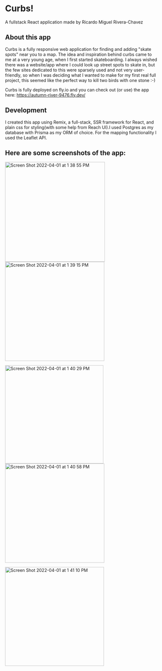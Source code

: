 # Curbs!
A fullstack React application made by Ricardo Miguel Rivera-Chavez

## About this app

Curbs is a fully responsive web application for finding and adding "skate spots" near you to a map. The idea and inspiration behind curbs came to me at a very young age, when I first started skateboarding. I always wished there was a website/app where I could look up street spots to skate in, but the few sites dedicated to this were sparsely used and not very user-friendly, so when I was deciding what I wanted to make for my first real full project, this seemed like the perfect way to kill two birds with one stone :-)

Curbs is fully deployed on fly.io and you can check out (or use) the app here: https://autumn-river-9476.fly.dev/

## Development

I created this app using Remix, a full-stack, SSR framework for React, and plain css for styling(with some help from Reach UI).I used Postgres as my database with Prisma as my ORM of choice. For the mapping functionality I used the Leaflet API. 

## Here are some screenshots of the app:
<p float="left">
<img width="327" alt="Screen Shot 2022-04-01 at 1 38 55 PM" src="https://user-images.githubusercontent.com/44987246/161258728-9f8b337c-55e3-4e3e-ab5f-6a20eb55b99c.png">
<img width="325" alt="Screen Shot 2022-04-01 at 1 39 15 PM" src="https://user-images.githubusercontent.com/44987246/161259150-7a74b75c-f81b-40d1-9351-72e293679a9b.png">
  </p>
  <p float="left">
  <img width="322" alt="Screen Shot 2022-04-01 at 1 40 29 PM" src="https://user-images.githubusercontent.com/44987246/161259571-559f146a-83ee-41ad-91b0-e4bcddb3b202.png">
    <img width="325" alt="Screen Shot 2022-04-01 at 1 40 58 PM" src="https://user-images.githubusercontent.com/44987246/161259855-41e631f8-9cae-4862-a9ea-c40ce2b88b7e.png">
  </p>
<p float="left">
  <img width="324" alt="Screen Shot 2022-04-01 at 1 41 10 PM" src="https://user-images.githubusercontent.com/44987246/161260009-82870e4b-af86-4c4c-ad76-f33cd8b530ff.png">
</p>

